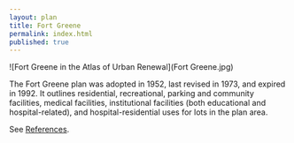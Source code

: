 ```yaml
---
layout: plan
title: Fort Greene
permalink: index.html
published: true
---
```


![Fort Greene in the Atlas of Urban Renewal](Fort Greene.jpg)

The Fort Greene plan was adopted in 1952, last revised in 1973, and expired in 1992. It outlines residential, recreational, parking and community facilities, medical facilities, institutional facilities (both educational and hospital-related), and hospital-residential uses for lots in the plan area.

See [References](http://www.urbanreviewer.org/#page=references.html).